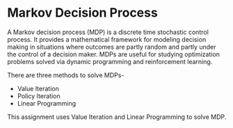 # Markov Decision Process
A Markov decision process (MDP) is a discrete time stochastic control process. It provides a mathematical framework for modeling decision making in situations where outcomes are partly random and partly under the control of a decision maker. MDPs are useful for studying optimization problems solved via dynamic programming and reinforcement learning.

There are three methods to solve MDPs-
- Value Iteration
- Policy Iteration
- Linear Programming

This assignment uses Value Iteration and Linear Programming to solve MDP.
